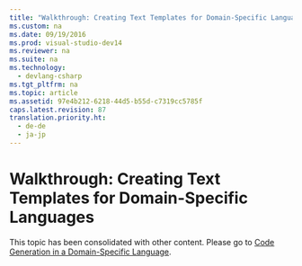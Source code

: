 ```yaml
---
title: "Walkthrough: Creating Text Templates for Domain-Specific Languages"
ms.custom: na
ms.date: 09/19/2016
ms.prod: visual-studio-dev14
ms.reviewer: na
ms.suite: na
ms.technology: 
  - devlang-csharp
ms.tgt_pltfrm: na
ms.topic: article
ms.assetid: 97e4b212-6218-44d5-b55d-c7319cc5785f
caps.latest.revision: 87
translation.priority.ht: 
  - de-de
  - ja-jp
---
```

# Walkthrough: Creating Text Templates for Domain-Specific Languages
This topic has been consolidated with other content. Please go to [Code Generation in a Domain-Specific Language](../vs140/Generating-Code-from-a-Domain-Specific-Language.md).
